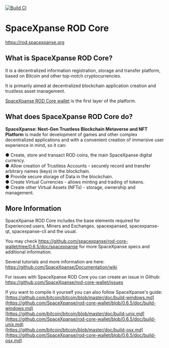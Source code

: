 [![Build CI](https://github.com/SpaceXpanse/rod-core-wallet/actions/workflows/build.yml/badge.svg?branch=0.6.1)](https://github.com/SpaceXpanse/rod-core-wallet/actions/workflows/build.yml)

SpaceXpanse ROD Core
=========

https://rod.spacexpanse.org

## What is SpaceXpanse ROD Core?
It is a decentralized information registration, storage and transfer platform, based on Bitcoin and other top-notch cryptocurrencies.

It is primarily aimed at decentralized blockchain application creation and trustless asset management.

[SpaceXpanse ROD Core wallet](http://https://github.com/SpaceXpanse/rod-core-wallet "SpaceXpanse ROD Core") is the first layer of the platform.

## What does SpaceXpanse ROD Core do?
**SpaceXpanse: Next-Gen Trustless Blockchain Metaverse and NFT Platform** is made for development of games and other complex decentralized applications and with a convenient creation of immersive user experience in mind, so it can:

● Create, store and transact ROD coins, the main SpaceXpanse digital currency.  
● Allow creation of Trustless Accounts - securely record and transfer arbitrary names (keys) in the blockchain.  
● Provide secure storage of Data in the blockchain.  
● Create Virtual Currencies - allows minting and trading of tokens.  
● Create other Virtual Assets (NFTs) - storage, ownership and management.  

More Information
----------------

SpaceXpanse ROD Core includes the base elements required for Experienced users, Miners and Exchanges. spacexpansed, spacexpanse-qt, spacexpanse-cli and the usual.

You may check https://github.com/spacexpanse/rod-core-wallet/tree/0.6.5/doc/spacexpanse for more SpaceXpanse specs and additional information.

Several tutorials and more information are here:
https://github.com/SpaceXpanse/Documentation/wiki

For issues with SpaceXpanse ROD Core you can create an issue in Github: https://github.com/SpaceXpanse/rod-core-wallet/issues

If you want to compile it yourself you can also follow SpaceXpanse's guide:  
[https://github.com/bitcoin/bitcoin/blob/master/doc/build-windows.md](https://github.com/SpaceXpanse/rod-core-wallet/blob/0.6.5/doc/build-windows.md)   
[https://github.com/bitcoin/bitcoin/blob/master/doc/build-unix.md](https://github.com/SpaceXpanse/rod-core-wallet/blob/0.6.5/doc/build-unix.md)  
[https://github.com/bitcoin/bitcoin/blob/master/doc/build-osx.md](https://github.com/SpaceXpanse/rod-core-wallet/blob/0.6.5/doc/build-osx.md)  
